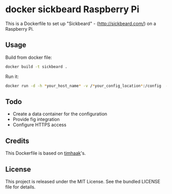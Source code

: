 docker sickbeard Raspberry Pi
=============================

This is a Dockerfile to set up "Sickbeard" - (http://sickbeard.com/) on a
Raspberry Pi.

## Usage

Build from docker file:

```bash
docker build -t sickbeard .
```

Run it:

```bash
docker run -d -h *your_host_name* -v /*your_config_location*:/config  -v /*your_videos_location*:/data -p 8081:8081 sickbeard
```

## Todo

  * Create a data container for the configuration
  * Provide fig integration
  * Configure HTTPS access

## Credits

This Dockerfile is based on [timhaak](https://github.com/timhaak/docker-sickbeard)'s.

## License

This project is released under the MIT License. See the bundled LICENSE file for
details.
